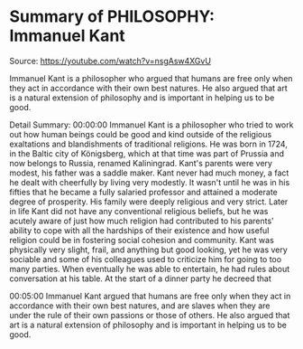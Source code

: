 # Summary of PHILOSOPHY: Immanuel Kant

Source: https://youtube.com/watch?v=nsgAsw4XGvU

Immanuel Kant is a philosopher who argued that humans are free only when they act in accordance with their own best natures. He also argued that art is a natural extension of philosophy and is important in helping us to be good.

Detail Summary: 
00:00:00
Immanuel Kant is a philosopher who tried to work out how human beings could be good and kind outside of the religious exaltations and blandishments of traditional religions. He was born in 1724, in the Baltic city of Königsberg, which at that time was part of Prussia and now belongs to Russia, renamed Kaliningrad. Kant's parents were very modest, his father was a saddle maker. Kant never had much money, a fact he dealt with cheerfully by living very modestly. It wasn't until he was in his fifties that he became a fully salaried professor and attained a moderate degree of prosperity. His family were deeply religious and very strict. Later in life Kant did not have any conventional religious beliefs, but he was acutely aware of just how much religion had contributed to his parents' ability to cope with all the hardships of their existence and how useful religion could be in fostering social cohesion and community. Kant was physically very slight, frail, and anything but good looking, yet he was very sociable and some of his colleagues used to criticize him for going to too many parties. When eventually he was able to entertain, he had rules about conversation at his table. At the start of a dinner party he decreed that

00:05:00
Immanuel Kant argued that humans are free only when they act in accordance with their own best natures, and are slaves when they are under the rule of their own passions or those of others. He also argued that art is a natural extension of philosophy and is important in helping us to be good.

